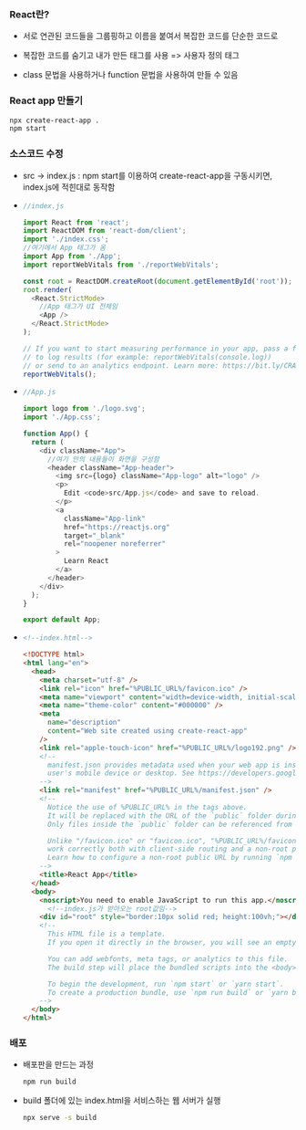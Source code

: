 ### React란?

- 서로 연관된 코드들을 그룹핑하고 이름을 붙여서 복잡한 코드를 단순한 코드로

- 복잡한 코드를 숨기고 내가 만든 태그를 사용 => 사용자 정의 태그

- class 문법을 사용하거나 function 문법을 사용하여 만들 수 있음



### React app 만들기

```bash
npx create-react-app .
npm start 
```



### 소스코드 수정

- src -> index.js : npm start를 이용하여 create-react-app을 구동시키면, index.js에 적힌대로 동작함

- ```javascript
  //index.js
  
  import React from 'react';
  import ReactDOM from 'react-dom/client';
  import './index.css';
  //여기에서 App 태그가 옴
  import App from './App';
  import reportWebVitals from './reportWebVitals';
  
  const root = ReactDOM.createRoot(document.getElementById('root'));
  root.render(
    <React.StrictMode>
      //App 태그가 UI 전체임
      <App />
    </React.StrictMode>
  );
  
  // If you want to start measuring performance in your app, pass a function
  // to log results (for example: reportWebVitals(console.log))
  // or send to an analytics endpoint. Learn more: https://bit.ly/CRA-vitals
  reportWebVitals();
  ```

- ```javascript
  //App.js
  
  import logo from './logo.svg';
  import './App.css';
  
  function App() {
    return (
      <div className="App">
        //여기 안의 내용들이 화면을 구성함
        <header className="App-header">
          <img src={logo} className="App-logo" alt="logo" />
          <p>
            Edit <code>src/App.js</code> and save to reload.
          </p>
          <a
            className="App-link"
            href="https://reactjs.org"
            target="_blank"
            rel="noopener noreferrer"
          >
            Learn React
          </a>
        </header>
      </div>
    );
  }
  
  export default App;
  ```

- ```html
  <!--index.html-->
  
  <!DOCTYPE html>
  <html lang="en">
    <head>
      <meta charset="utf-8" />
      <link rel="icon" href="%PUBLIC_URL%/favicon.ico" />
      <meta name="viewport" content="width=device-width, initial-scale=1" />
      <meta name="theme-color" content="#000000" />
      <meta
        name="description"
        content="Web site created using create-react-app"
      />
      <link rel="apple-touch-icon" href="%PUBLIC_URL%/logo192.png" />
      <!--
        manifest.json provides metadata used when your web app is installed on a
        user's mobile device or desktop. See https://developers.google.com/web/fundamentals/web-app-manifest/
      -->
      <link rel="manifest" href="%PUBLIC_URL%/manifest.json" />
      <!--
        Notice the use of %PUBLIC_URL% in the tags above.
        It will be replaced with the URL of the `public` folder during the build.
        Only files inside the `public` folder can be referenced from the HTML.
  
        Unlike "/favicon.ico" or "favicon.ico", "%PUBLIC_URL%/favicon.ico" will
        work correctly both with client-side routing and a non-root public URL.
        Learn how to configure a non-root public URL by running `npm run build`.
      -->
      <title>React App</title>
    </head>
    <body>
      <noscript>You need to enable JavaScript to run this app.</noscript>
        <!--index.js가 받아오는 root값임-->
      <div id="root" style="border:10px solid red; height:100vh;"></div>
      <!--
        This HTML file is a template.
        If you open it directly in the browser, you will see an empty page.
  
        You can add webfonts, meta tags, or analytics to this file.
        The build step will place the bundled scripts into the <body> tag.
  
        To begin the development, run `npm start` or `yarn start`.
        To create a production bundle, use `npm run build` or `yarn build`.
      -->
    </body>
  </html>
  ```



### 배포

- 배포판을 만드는 과정

  ```bash
  npm run build
  ```

- build 폴더에 있는 index.html을 서비스하는 웹 서버가 실행

  ```bash
  npx serve -s build
  ```

  